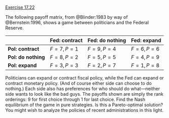 [Exercise 17.22](ex_22/)

The following payoff matrix, from @Blinder:1983 by way of @Bernstein:1996, shows a game between
politicians and the Federal Reserve.

|     | Fed: contract | Fed: do nothing  | Fed: expand     |
| --- | --- | --- | --- |
| **Pol: contract**    | $F=7, P=1$ | $F=9,P=4$  | $F=6,P=6$   |
| **Pol: do nothing**  | $F=8, P=2$ | $F=5,P=5$  | $F=4,P=9$   |
| **Pol: expand**      | $F=3, P=3$ | $F=2,P=7$  | $F=1,P=8$   |

Politicians can expand or contract fiscal policy, while the Fed can
expand or contract monetary policy. (And of course either side can
choose to do nothing.) Each side also has preferences for who should do
what—neither side wants to look like the bad guys. The payoffs shown are
simply the rank orderings: 9 for first choice through 1 for last choice.
Find the Nash equilibrium of the game in pure strategies. Is this a
Pareto-optimal solution? You might wish to analyze the policies of
recent administrations in this light.
